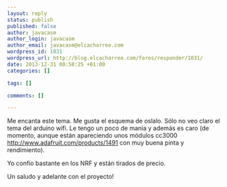 ```yaml
--- 
layout: reply
status: publish
published: false
author: javacasm
author_login: javacasm
author_email: javacasm@elcacharreo.com
wordpress_id: 1031
wordpress_url: http://blog.elcacharreo.com/foros/responder/1031/
date: 2013-12-31 00:58:25 +01:00
categories: []

tags: []

comments: []

---
```

Me encanta este tema.
Me gusta el esquema de oslalo. Sólo no veo claro el tema del arduino wifi. Le tengo un poco de manía y además es caro (de momento, aunque están apareciendo unos módulos cc3000 http://www.adafruit.com/products/1491 con muy buena pinta y rendimiento).

Yo confío bastante en los NRF y están tirados de precio.

Un saludo y adelante con el proyecto!

